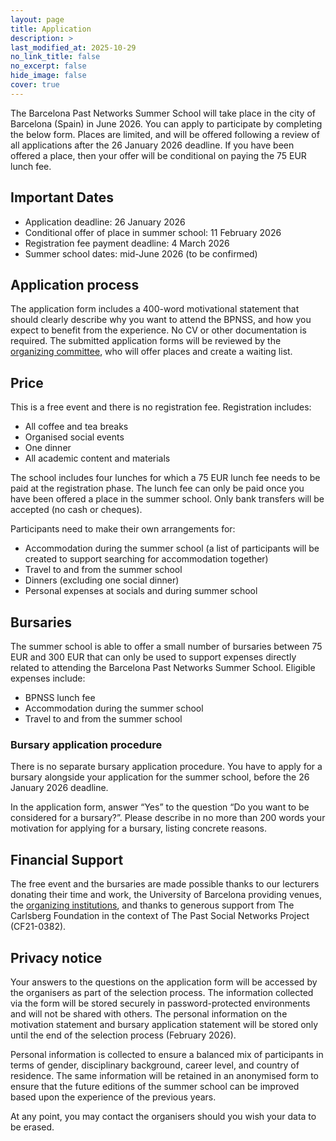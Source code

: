 ```yaml
---
layout: page
title: Application
description: >
last_modified_at: 2025-10-29
no_link_title: false 
no_excerpt: false 
hide_image: false
cover: true
---
```


The Barcelona Past Networks Summer School will take place in the city of Barcelona (Spain) in June 2026. You can apply to participate by completing the below form. Places are limited, and will be offered following a review of all applications after the 26 January 2026 deadline. If you have been offered a place, then your offer will be conditional on paying the 75 EUR lunch fee.

<!-- Complete the [application form](https://docs.google.com/forms/d/e/1FAIpQLScRwiSxn8N7E7KRjwP2v8M1zaEqrbR5oXoBeUb0kbnP5AuZtg/viewform?usp=sf_link). --> 


## Important Dates
* Application deadline: 26 January 2026
* Conditional offer of place in summer school: 11 February 2026
* Registration fee payment deadline: 4 March 2026
* Summer school dates: mid-June 2026 (to be confirmed)

## Application process
The application form includes a 400-word motivational statement that should clearly describe why you want to attend the BPNSS, and how you expect to benefit from the experience. No CV or other documentation is required. The submitted application forms will be reviewed by the [organizing committee](/team/#people), who will offer places and create a waiting list.

## Price
This is a free event and there is no registration fee. Registration includes:
* All coffee and tea breaks
* Organised social events
* One dinner
* All academic content and materials

The school includes four lunches for which a 75 EUR lunch fee needs to be paid at the registration phase. The lunch fee can only be paid once you have been offered a place in the summer school. Only bank transfers will be accepted (no cash or cheques).

Participants need to make their own arrangements for:
* Accommodation during the summer school (a list of participants will be created to support searching for accommodation together)
* Travel to and from the summer school
* Dinners (excluding one social dinner)
* Personal expenses at socials and during summer school

## Bursaries

The summer school is able to offer a small number of bursaries between 75 EUR and 300 EUR that can only be used to support expenses directly related to attending the Barcelona Past Networks Summer School. Eligible expenses include:
* BPNSS lunch fee
* Accommodation during the summer school
* Travel to and from the summer school

### Bursary application procedure
There is no separate bursary application procedure. You have to apply for a bursary alongside your application for the summer school, before the 26 January 2026 deadline.

In the application form, answer “Yes” to the question “Do you want to be considered for a bursary?”.
Please describe in no more than 200 words your motivation for applying for a bursary, listing concrete reasons.

## Financial Support

The free event and the bursaries are made possible thanks to our lecturers donating their time and work, the University of Barcelona providing venues, the [organizing institutions](/team/#made-possible-thanks-to), and thanks to generous support from The Carlsberg Foundation in the context of The Past Social Networks Project (CF21-0382).

## Privacy notice
Your answers to the questions on the application form will be accessed by the organisers as part of the selection process. The information collected via the form will be stored securely in password-protected environments and will not be shared with others. The personal information on the motivation statement and bursary application statement will be stored only until the end of the selection process (February 2026). 

Personal information is collected to ensure a balanced mix of participants in terms of gender, disciplinary background, career level, and country of residence. The same information will be retained in an anonymised form to ensure that the future editions of the summer school can be improved based upon the experience of the previous years. 

At any point, you may contact the organisers should you wish your data to be erased. 
